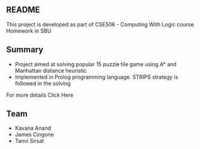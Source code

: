 ## README
This project is developed as part of CSE506 - Computing With Logic course Homework in SBU

## Summary
- Project aimed at solving popular 15 puzzle tile game using A* and Manhattan distance heuristic- Implemented in Prolog programming language. STRIPS strategy is followed in the solving

For more details Click Here

## Team 
- Kavana Anand
- James Cingone
- Tanvi Sirsat